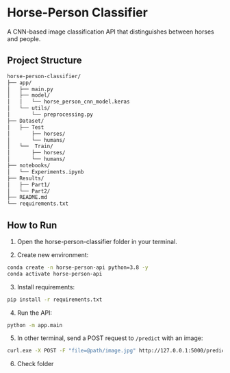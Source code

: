 # Horse-Person Classifier

A CNN-based image classification API that distinguishes between horses and people.

## Project Structure
```bash
horse-person-classifier/
├── app/
│   ├── main.py                 
│   ├── model/
│   │   └── horse_person_cnn_model.keras
│   └── utils/
│       └── preprocessing.py     
├── Dataset/
│   ├── Test   
│       ├── horses/                
│       └── humans/             
│   └──  Train/
│       ├── horses/                
│       └── humans/  
├── notebooks/
│   └── Experiments.ipynb  
├── Results/
│   ├── Part1/                
│   └── Part2/   
├── README.md             
└── requirements.txt                           
```          

## How to Run

1. Open the horse-person-classifier folder in your terminal.

2. Create new environment:

```bash
conda create -n horse-person-api python=3.8 -y
conda activate horse-person-api
```

3. Install requirements:

```bash
pip install -r requirements.txt
```

4. Run the API:

```bash
python -m app.main
```

5. In other terminal, send a POST request to `/predict` with an image:

```bash
curl.exe -X POST -F "file=@path/image.jpg" http://127.0.0.1:5000/predict 
```

6. Check folder 